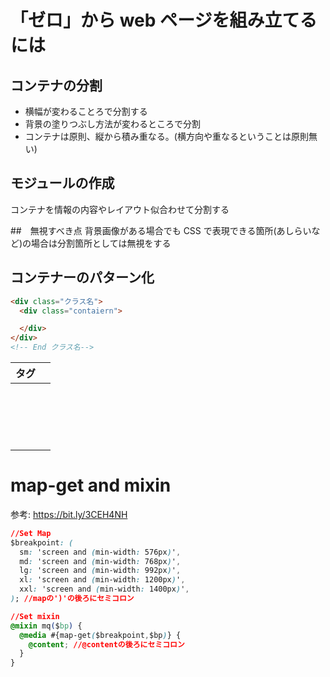 # 「ゼロ」から web ページを組み立てるには

## コンテナの分割

- 横幅が変わることろで分割する
- 背景の塗りつぶし方法が変わるところで分割
- コンテナは原則、縦から積み重なる。(横方向や重なるということは原則無い)

## モジュールの作成

コンテナを情報の内容やレイアウト似合わせて分割する

##　無視すべき点
背景画像がある場合でも CSS で表現できる箇所(あしらいなど)の場合は分割箇所としては無視をする

## コンテナーのパターン化

```HTML
<div class="クラス名">
  <div class="contaiern">

  </div>
</div>
<!-- End クラス名-->
```

| タグ                |     |
| ------------------- | --- |
| <header></header>   |     |
| <footer></footer>   |     |
| <main></main>       |     |
| <article></article> |     |
| <section></section> |     |
| <nav></nav>         |     |
| <div></div>         |     |

# map-get and mixin

参考: https://bit.ly/3CEH4NH

```CSS
//Set Map
$breakpoint: (
  sm: 'screen and (min-width: 576px)',
  md: 'screen and (min-width: 768px)',
  lg: 'screen and (min-width: 992px)',
  xl: 'screen and (min-width: 1200px)',
  xxl: 'screen and (min-width: 1400px)',
); //mapの')'の後ろにセミコロン

//Set mixin
@mixin mq($bp) {
  @media #{map-get($breakpoint,$bp)} {
    @content; //@contentの後ろにセミコロン
  }
}
```
